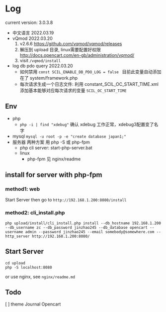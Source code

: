 # Log

current version: 3.0.3.8

- 中文语言 2022.03.19
- vQmod 2022.03.20
  1. v2.6.6 https://github.com/vqmod/vqmod/releases
  2. 解压到 upload 目录, linux需要配置好权限 http://docs.opencart.com/en-gb/administration/vqmod/
  3. visit `/vqmod/install`
- log db pdo query 2022.03.20
  - 如何禁用  `const SCIL_ENABLE_DB_PDO_LOG = false ` 目前此变量自动添加在了 system/framework.php
  - 每次请求生成一个日志文件:  利用 constant_SCIL_OC_START_TIME.xml 添加基本能够对应每次请求的变量 `SCIL_OC_START_TIME`

## Env
- php  
  - `php -i | find "xdebug"` 确认 xdebug 工作正常，xdebug3配置变了名字
- mysql   `mysql -u root -p -e "create database japan1;"`
- 服务器 两种方案 用 php -S 或 php-fpm
  - php cli server: start-php-server.bat
  - linux
    - php-fpm 见 nginx/readme

## install for server with php-fpm 

### method1: web
Start Server then go to `http://192.168.1.200:8080/install`

### method2: cli_install.php
```
php upload/install/cli_install.php install --db_hostname 192.168.1.200 --db_username zc --db_password jinzhao245 --db_database opencart --username admin --password jinzhao245 --email somebody@somewhere.com --http_server http://192.168.1.200:8080/
```


## Start Server

```
cd upload
php -S localhost:8080
```

or use nginx, see `nginx/readme.md`

## Todo

[ ] theme  Journal Opencart